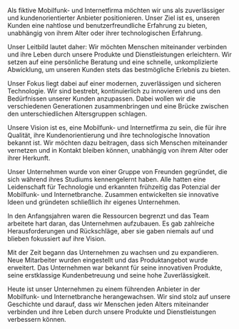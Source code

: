 Als fiktive Mobilfunk- und Internetfirma möchten wir uns als zuverlässiger und kundenorientierter Anbieter positionieren. Unser Ziel ist es, unseren Kunden eine nahtlose und benutzerfreundliche Erfahrung zu bieten, unabhängig von ihrem Alter oder ihrer technologischen Erfahrung.

Unser Leitbild lautet daher: Wir möchten Menschen miteinander verbinden und ihre Leben durch unsere Produkte und Dienstleistungen erleichtern. Wir setzen auf eine persönliche Beratung und eine schnelle, unkomplizierte Abwicklung, um unseren Kunden stets das bestmögliche Erlebnis zu bieten.

Unser Fokus liegt dabei auf einer modernen, zuverlässigen und sicheren Technologie. Wir sind bestrebt, kontinuierlich zu innovieren und uns den Bedürfnissen unserer Kunden anzupassen. Dabei wollen wir die verschiedenen Generationen zusammenbringen und eine Brücke zwischen den unterschiedlichen Altersgruppen schlagen.

Unsere Vision ist es, eine Mobilfunk- und Internetfirma zu sein, die für ihre Qualität, ihre Kundenorientierung und ihre technologische Innovation bekannt ist. Wir möchten dazu beitragen, dass sich Menschen miteinander vernetzen und in Kontakt bleiben können, unabhängig von ihrem Alter oder ihrer Herkunft.



Unser Unternehmen wurde von einer Gruppe von Freunden gegründet, die sich während ihres Studiums kennengelernt haben. Alle hatten eine Leidenschaft für Technologie und erkannten frühzeitig das Potenzial der Mobilfunk- und Internetbranche. Zusammen entwickelten sie innovative Ideen und gründeten schließlich ihr eigenes Unternehmen.

In den Anfangsjahren waren die Ressourcen begrenzt und das Team arbeitete hart daran, das Unternehmen aufzubauen. Es gab zahlreiche Herausforderungen und Rückschläge, aber sie gaben niemals auf und blieben fokussiert auf ihre Vision.

Mit der Zeit begann das Unternehmen zu wachsen und zu expandieren. Neue Mitarbeiter wurden eingestellt und das Produktangebot wurde erweitert. Das Unternehmen war bekannt für seine innovativen Produkte, seine erstklassige Kundenbetreuung und seine hohe Zuverlässigkeit.

Heute ist unser Unternehmen zu einem führenden Anbieter in der Mobilfunk- und Internetbranche herangewachsen. Wir sind stolz auf unsere Geschichte und darauf, dass wir Menschen jeden Alters miteinander verbinden und ihre Leben durch unsere Produkte und Dienstleistungen verbessern können.